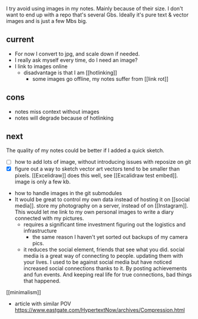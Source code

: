 I try avoid using images in my notes. Mainly because of their size. I don't want to end up with a repo that's several Gbs. Ideally it's pure text & vector images and is just a few Mbs big.
## current
- For now I convert to jpg, and scale down if needed.
- I really ask myself every time, do I need an image?
- I link to images online
	- disadvantage is that I am [[hotlinking]]
		- some images go offline, my notes suffer from [[link rot]] 
## cons
- notes miss context without images
- notes will degrade because of hotlinking
## next
The quality of my notes could be better if I added a quick sketch.
- [ ] how to add lots of image, without introducing issues with reposize on git
- [x] figure out a way to sketch vector art
      vectors tend to be smaller than pixels.
      [[Excelidraw]] does this well, see [[Excalidraw test embed]]. image is only a few kb.
- how to handle images in the git submodules
- It would be great to control my own data instead of hosting it on [[social media]]. store my photography on a server, instead of on [[Instagram]]. This would let me link to my own personal images to write a diary connected with my pictures.
	- requires a significant time investment figuring out the logistics and infrastructure
		- the same reason I haven't yet sorted out backups of my camera pics.
	- it reduces the social element, friends that see what you did. social media is a great way of connecting to people. updating them with your lives. I used to be against social media but have noticed increased social connections thanks to it. By posting achievements and fun events. And keeping real life for true connections, bad things that happened.

[[minimalism]]

- article with similar POV https://www.eastgate.com/HypertextNow/archives/Compression.html
